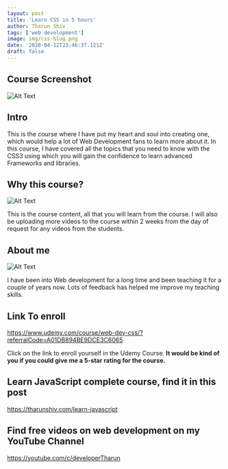 ```yaml
---
layout: post
title: 'Learn CSS in 5 hours'
author: Tharun Shiv
tags: ['web development']
image: img/css-blog.png
date: '2020-04-12T23:46:37.121Z'
draft: false
---
```


## Course Screenshot

![Alt Text](https://dev-to-uploads.s3.amazonaws.com/i/21x348jcudh8wuzul9xr.png)

## Intro

This is the course where I have put my heart and soul into creating one, which would help a lot of Web Development fans to learn more about it. In this course, I have covered all the topics that you need to know with the CSS3 using which you will gain the confidence to learn advanced Frameworks and libraries.

## Why this course?

![Alt Text](https://dev-to-uploads.s3.amazonaws.com/i/phikpzj41199yzkgykkd.png)

This is the course content, all that you will learn from the course. I will also be uploading more videos to the course within 2 weeks from the day of request for any videos from the students.

## About me

![Alt Text](https://dev-to-uploads.s3.amazonaws.com/i/xjqi6xjdw6h72mz9gce1.png)

I have been into Web development for a long time and been teaching it for a couple of years now. Lots of feedback has helped me improve my teaching skills.

## Link To enroll

https://www.udemy.com/course/web-dev-css/?referralCode=A01DB894BE9DCE3C6065

Click on the link to enroll yourself in the Udemy Course. **It would be kind of you if you could give me a 5-star rating for the course.**

## Learn JavaScript complete course, find it in this post

https://tharunshiv.com/learn-javascript

## Find free videos on web development on my YouTube Channel

https://youtube.com/c/developerTharun
